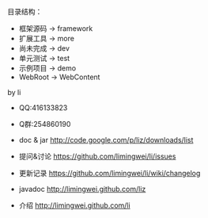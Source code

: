 目录结构：
* 框架源码 -> framework
* 扩展工具 -> more
* 尚未完成 -> dev
* 单元测试 -> test
* 示例项目 -> demo
* WebRoot -> WebContent

by li
* QQ:416133823
* Q群:254860190

* doc & jar http://code.google.com/p/liz/downloads/list
* 提问&讨论   https://github.com/limingwei/li/issues
* 更新记录   https://github.com/limingwei/li/wiki/changelog
* javadoc http://limingwei.github.com/liz
* 介绍 http://limingwei.github.com/li